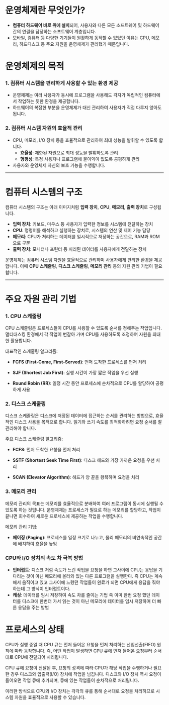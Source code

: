 # 운영체제란 무엇인가?

- **컴퓨터 하드웨어 바로 위에 설치**되어, 사용자와 다른 모든 소프트웨어 및 하드웨어 간의 연결을 담당하는 소프트웨어 계층입니다.
- 모바일, 컴퓨터 등 다양한 기기들이 원활하게 동작할 수 있었던 이유는 CPU, 메모리, 하드디스크 등 주요 자원을 운영체제가 관리했기 때문입니다.

# 운영체제의 목적

### 1. 컴퓨터 시스템을 편리하게 사용할 수 있는 환경 제공

- 운영체제는 여러 사용자가 동시에 프로그램을 사용해도 각자가 독립적인 컴퓨터에서 작업하는 듯한 환경을 제공합니다.
- 하드웨어의 복잡한 부분을 운영체제가 대신 관리하여 사용자가 직접 다루지 않아도 됩니다.

### 2. 컴퓨터 시스템 자원의 효율적 관리

- CPU, 메모리, I/O 장치 등을 효율적으로 관리하여 최대 성능을 발휘할 수 있도록 합니다.
  - **효율성**: 제한된 자원으로 최대 성능을 발휘하도록 관리
  - **형평성**: 특정 사용자나 프로그램에 불이익이 없도록 공평하게 관리
- 사용자와 운영체제 자신의 보호 기능을 수행합니다.

---

# 컴퓨터 시스템의 구조

컴퓨터 시스템의 구조는 아래 이미지처럼 **입력 장치**, **CPU**, **메모리**, **출력 장치**로 구성됩니다.

- **입력 장치**: 키보드, 마우스 등 사용자가 입력한 정보를 시스템에 전달하는 장치
- **CPU**: 명령어를 해석하고 실행하는 장치로, 시스템의 연산 및 제어 기능 담당
- **메모리**: CPU가 처리하는 데이터를 일시적으로 저장하는 공간으로, RAM과 ROM으로 구분
- **출력 장치**: 모니터나 프린터 등 처리된 데이터를 사용자에게 전달하는 장치

운영체제는 컴퓨터 시스템 자원을 효율적으로 관리하며 사용자에게 편리한 환경을 제공합니다. 이때 **CPU 스케줄링**, **디스크 스케줄링**, **메모리 관리** 등의 자원 관리 기법이 필요합니다.

---

# 주요 자원 관리 기법

### 1. CPU 스케줄링

CPU 스케줄링은 프로세스들이 CPU를 사용할 수 있도록 순서를 정해주는 작업입니다. 멀티태스킹 환경에서 각 작업이 번갈아 가며 CPU를 사용하도록 조정하여 자원을 최대한 활용합니다.

대표적인 스케줄링 알고리즘:

- **FCFS (First-Come, First-Served)**: 먼저 도착한 프로세스를 먼저 처리

- **SJF (Shortest Job First)**: 실행 시간이 가장 짧은 작업을 우선 실행

- **Round Robin (RR)**: 일정 시간 동안 프로세스에 순차적으로 CPU를 할당하여 공평하게 사용

### 2. 디스크 스케줄링

디스크 스케줄링은 디스크에 저장된 데이터에 접근하는 순서를 관리하는 방법으로, 효율적인 디스크 사용을 목적으로 합니다. 읽기와 쓰기 속도를 최적화하려면 요청 순서를 잘 관리해야 합니다.

주요 디스크 스케줄링 알고리즘:

- **FCFS**: 먼저 도착한 요청을 먼저 처리

- **SSTF (Shortest Seek Time First)**: 디스크 헤드와 가장 가까운 요청을 우선 처리

- **SCAN (Elevator Algorithm)**: 헤드가 양 끝을 왕복하며 요청을 처리

### 3. 메모리 관리

메모리 관리의 목표는 메모리를 효율적으로 분배하여 여러 프로그램이 동시에 실행될 수 있도록 하는 것입니다. 운영체제는 프로세스가 필요로 하는 메모리를 할당하고, 작업이 끝나면 회수하여 새로운 프로세스에 제공하는 작업을 수행합니다.

메모리 관리 기법:

- **페이징 (Paging)**: 프로세스를 일정 크기로 나누고, 물리 메모리의 비연속적인 공간에 배치하여 효율을 높임

### CPU와 I/O 장치의 속도 차 극복 방법

- **인터럽트**: 디스크 처럼 속도가 느린 작업을 요청을 하면 그사이에 CPU는 응답을 기다리는 것이 아닌 메모리에 올라와 있는 다른 프로그램을 실행한다. 즉 CPU는 계속 해서 움직이고 있고 그사이에 느렸던 작업들이 완료가 되면 CPU에게 응답을 줘야 하는데 그 방식이 인터럽트이다.
- **캐싱**: 데이터를 임시 저장하여 속도 차를 줄이는 기법 즉 이미 한번 요청 했던 데이터를 디스크에 한번더 가서 읽는 것이 아닌 메모리에 데이터를 임시 저장하여 더 빠른 응답을 주는 방법

# 프로세스의 상태

CPU가 실행 중일 때 CPU 큐는 먼저 들어온 요청을 먼저 처리하는 선입선출(FIFO) 원칙에 따라 동작합니다. 즉, 어떤 작업이 발생하면 CPU 큐에 먼저 들어온 요청부터 순서대로 CPU에 전달되어 처리됩니다.

CPU 큐에 요청이 전달된 후, 요청의 성격에 따라 CPU가 해당 작업을 수행하거나 필요한 경우 디스크와 입출력(I/O) 장치에 작업을 넘깁니다. 디스크와 I/O 장치 역시 요청이 들어오면 작업 큐에 추가되며, 큐에 있는 작업들이 순차적으로 처리됩니다.

이러한 방식으로 CPU와 I/O 장치는 각각의 큐를 통해 순서대로 요청을 처리하므로 시스템 자원을 효율적으로 사용할 수 있습니다.
